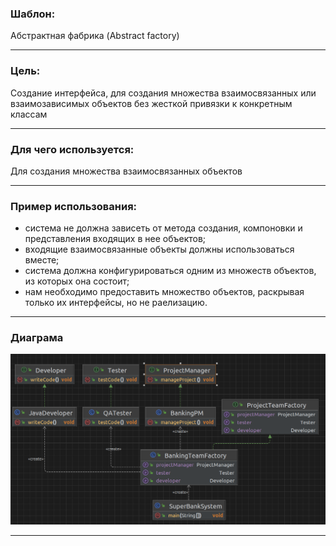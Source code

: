 ### Шаблон:

Абстрактная фабрика (Abstract factory)

----------------------------------------------------------------------------------------------------------------------
### Цель:

Создание интерфейса, для создания множества взаимосвязанных или взаимозависимых объектов без жесткой привязки к
конкретным классам

----------------------------------------------------------------------------------------------------------------------
### Для чего используется:

Для создания множества взаимосвязанных объектов

----------------------------------------------------------------------------------------------------------------------
### Пример использования:

- система не должна зависеть от метода создания, компоновки и представления входящих в нее объектов;
- входящие взаимосвязанные объекты должны использоваться вместе;
- система должна конфигурироваться одним из множеств объектов, из которых она состоит;
- нам необходимо предоставить множество объектов, раскрывая только их интерфейсы, но не раелизацию.

----------------------------------------------------------------------------------------------------------------------
### Диаграма

![diagram.png](../../../diagrams/abstractFactory.png)

----------------------------------------------------------------------------------------------------------------------